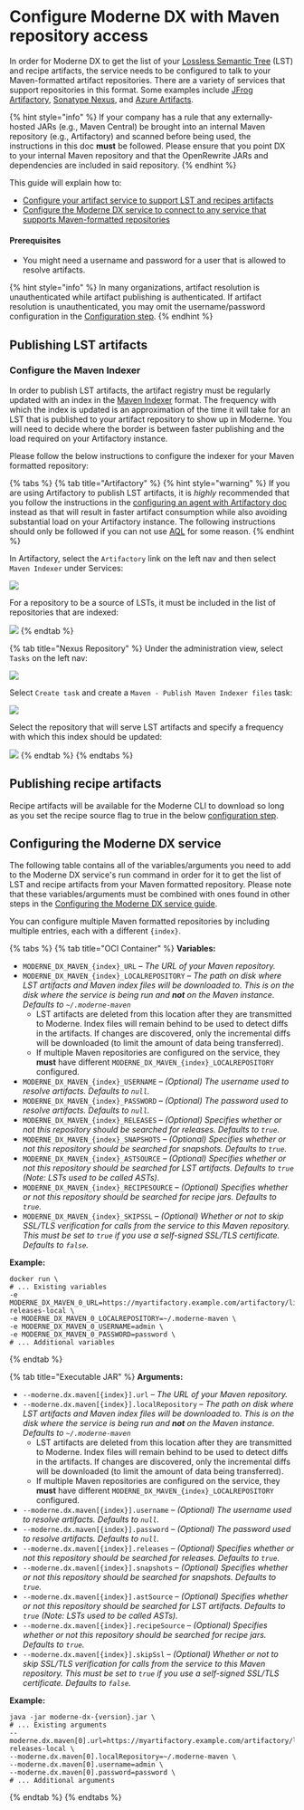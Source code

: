 # Configure Moderne DX with Maven repository access

In order for Moderne DX to get the list of your [Lossless Semantic Tree](../../references/concepts/lossless-semantic-trees.md) (LST) and recipe artifacts, the service needs to be configured to talk to your Maven-formatted artifact repositories. There are a variety of services that support repositories in this format. Some examples include [JFrog Artifactory](https://jfrog.com/artifactory/), [Sonatype Nexus](https://www.sonatype.com/products/nexus-repository), and [Azure Artifacts](https://azure.microsoft.com/en-us/services/devops/artifacts/).

{% hint style="info" %}
If your company has a rule that any externally-hosted JARs (e.g., Maven Central) be brought into an internal Maven repository (e.g., Artifactory) and scanned before being used, the instructions in this doc **must** be followed. Please ensure that you point DX to your internal Maven repository and that the OpenRewrite JARs and dependencies are included in said repository.
{% endhint %}

This guide will explain how to:

* [Configure your artifact service to support LST and recipes artifacts](configure-dx-with-maven-repository-access.md#publishing-lst-artifacts)
* [Configure the Moderne DX service to connect to any service that supports Maven-formatted repositories](configure-dx-with-maven-repository-access.md#configuring-the-moderne-dx-service)

#### Prerequisites

* You might need a username and password for a user that is allowed to resolve artifacts.

{% hint style="info" %}
In many organizations, artifact resolution is unauthenticated while artifact publishing is authenticated. If artifact resolution is unauthenticated, you may omit the username/password configuration in the [Configuration step](configure-dx-with-maven-repository-access.md#configuring-the-moderne-dx-service).
{% endhint %}

## Publishing LST artifacts

### Configure the Maven Indexer

In order to publish LST artifacts, the artifact registry must be regularly updated with an index in the [Maven Indexer](https://maven.apache.org/maven-indexer/) format. The frequency with which the index is updated is an approximation of the time it will take for an LST that is published to your artifact repository to show up in Moderne. You will need to decide where the border is between faster publishing and the load required on your Artifactory instance.

Please follow the below instructions to configure the indexer for your Maven formatted repository:

{% tabs %}
{% tab title="Artifactory" %}
{% hint style="warning" %}
If you are using Artifactory to publish LST artifacts, it is _highly_ recommended that you follow the instructions in the [configuring an agent with Artifactory doc](configure-dx-with-artifactory-access.md) instead as that will result in faster artifact consumption while also avoiding substantial load on your Artifactory instance. The following instructions should only be followed if you can not use [AQL](https://www.jfrog.com/confluence/display/JFROG/Artifactory+Query+Language) for some reason.
{% endhint %}

In Artifactory, select the `Artifactory` link on the left nav and then select `Maven Indexer` under Services:

![](../../../.gitbook/assets/artifactory.png)

For a repository to be a source of LSTs, it must be included in the list of repositories that are indexed:

![](../../../.gitbook/assets/maven-indexer.png)
{% endtab %}

{% tab title="Nexus Repository" %}
Under the administration view, select `Tasks` on the left nav:

![](../../../.gitbook/assets/sona-tasks.png)

Select `Create task` and create a `Maven - Publish Maven Indexer files` task:

![](../../../.gitbook/assets/maven-publish.png)

Select the repository that will serve LST artifacts and specify a frequency with which this index should be updated:

![](../../../.gitbook/assets/maven-publish-index.png)
{% endtab %}
{% endtabs %}

## Publishing recipe artifacts

Recipe artifacts will be available for the Moderne CLI to download so long as you set the recipe source flag to true in the below [configuration step](configure-dx-with-maven-repository-access.md#configuring-the-moderne-dx-service).

## Configuring the Moderne DX service

The following table contains all of the variables/arguments you need to add to the Moderne DX service's run command in order for it to get the list of LST and recipe artifacts from your Maven formatted repository. Please note that these variables/arguments must be combined with ones found in other steps in the [Configuring the Moderne DX service guide](dx-configuration.md).

You can configure multiple Maven formatted repositories by including multiple entries, each with a different `{index}`.

{% tabs %}
{% tab title="OCI Container" %}
**Variables:**

* `MODERNE_DX_MAVEN_{index}_URL` – _The URL of your Maven repository._
* `MODERNE_DX_MAVEN_{index}_LOCALREPOSITORY` – _The path on disk where LST artifacts and Maven index files will be downloaded to. This is on the disk where the service is being run and **not** on the Maven instance. Defaults to `~/.moderne-maven`_
  * LST artifacts are deleted from this location after they are transmitted to Moderne. Index files will remain behind to be used to detect diffs in the artifacts. If changes are discovered, only the incremental diffs will be downloaded (to limit the amount of data being transferred).
  * If multiple Maven repositories are configured on the service, they **must** have different `MODERNE_DX_MAVEN_{index}_LOCALREPOSITORY` configured.
* `MODERNE_DX_MAVEN_{index}_USERNAME` – _(Optional) The username used to resolve artifacts. Defaults to `null`._
* `MODERNE_DX_MAVEN_{index}_PASSWORD` – _(Optional) The password used to resolve artifacts. Defaults to `null`._
* `MODERNE_DX_MAVEN_{index}_RELEASES` – _(Optional) Specifies whether or not this repository should be searched for releases. Defaults to `true`._
* `MODERNE_DX_MAVEN_{index}_SNAPSHOTS` – _(Optional) Specifies whether or not this repository should be searched for snapshots. Defaults to `true`._
* `MODERNE_DX_MAVEN_{index}_ASTSOURCE` – _(Optional) Specifies whether or not this repository should be searched for LST artifacts. Defaults to `true` (Note: LSTs used to be called ASTs)._
* `MODERNE_DX_MAVEN_{index}_RECIPESOURCE` – _(Optional) Specifies whether or not this repository should be searched for recipe jars. Defaults to `true`._
* `MODERNE_DX_MAVEN_{index}_SKIPSSL` – _(Optional) Whether or not to skip SSL/TLS verification for calls from the service to this Maven repository. This must be set to `true` if you use a self-signed SSL/TLS certificate. Defaults to `false`._

**Example:**

```shell
docker run \
# ... Existing variables
-e MODERNE_DX_MAVEN_0_URL=https://myartifactory.example.com/artifactory/libs-releases-local \
-e MODERNE_DX_MAVEN_0_LOCALREPOSITORY=~/.moderne-maven \
-e MODERNE_DX_MAVEN_0_USERNAME=admin \
-e MODERNE_DX_MAVEN_0_PASSWORD=password \
# ... Additional variables
```
{% endtab %}

{% tab title="Executable JAR" %}
**Arguments:**

* `--moderne.dx.maven[{index}].url` – _The URL of your Maven repository._
* `--moderne.dx.maven[{index}].localRepository` – _The path on disk where LST artifacts and Maven index files will be downloaded to. This is on the disk where the service is being run and **not** on the Maven instance. Defaults to `~/.moderne-maven`_
  * LST artifacts are deleted from this location after they are transmitted to Moderne. Index files will remain behind to be used to detect diffs in the artifacts. If changes are discovered, only the incremental diffs will be downloaded (to limit the amount of data being transferred).
  * If multiple Maven repositories are configured on the service, they **must** have different `MODERNE_DX_MAVEN_{index}_LOCALREPOSITORY` configured.
* `--moderne.dx.maven[{index}].username` – _(Optional) The username used to resolve artifacts. Defaults to `null`._
* `--moderne.dx.maven[{index}].password` – _(Optional) The password used to resolve artifacts. Defaults to `null`._
* `--moderne.dx.maven[{index}].releases` – _(Optional) Specifies whether or not this repository should be searched for releases. Defaults to `true`._
* `--moderne.dx.maven[{index}].snapshots` – _(Optional) Specifies whether or not this repository should be searched for snapshots. Defaults to `true`._
* `--moderne.dx.maven[{index}].astSource` – _(Optional) Specifies whether or not this repository should be searched for LST artifacts. Defaults to `true` (Note: LSTs used to be called ASTs)._
* `--moderne.dx.maven[{index}].recipeSource` – _(Optional) Specifies whether or not this repository should be searched for recipe jars. Defaults to `true`._
* `--moderne.dx.maven[{index}].skipSsl` – _(Optional) Whether or not to skip SSL/TLS verification for calls from the service to this Maven repository. This must be set to `true` if you use a self-signed SSL/TLS certificate. Defaults to `false`._

**Example:**

```shell
java -jar moderne-dx-{version}.jar \
# ... Existing arguments
--moderne.dx.maven[0].url=https://myartifactory.example.com/artifactory/libs-releases-local \
--moderne.dx.maven[0].localRepository=~/.moderne-maven \
--moderne.dx.maven[0].username=admin \
--moderne.dx.maven[0].password=password \
# ... Additional arguments
```
{% endtab %}
{% endtabs %}
